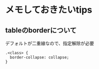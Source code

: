# メモしておきたいtips

## tableのborderについて
デフォルトが二重線なので、指定解除が必要

```
.<class> {
  border-collapse: collapse;
}
```